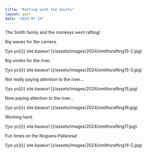 ```yaml
---
title: "Rafting with the Smiths"
layout: post
date: "2024-07-15"
---
```


The Smith family and the monkeys went rafting!

Big waves for the camera.

![yo yo]({{ site.baseurl }}/assets/images/2024/smithsrafting15-2.jpg)

Big smiles for the river.

![yo yo]({{ site.baseurl }}/assets/images/2024/smithsrafting15-3.jpg)

Not really paying attention to the river...

![yo yo]({{ site.baseurl }}/assets/images/2024/smithsrafting15.jpg)

Now paying attention to the river...

![yo yo]({{ site.baseurl }}/assets/images/2024/smithsrafting16.jpg)

Working hard.

![yo yo]({{ site.baseurl }}/assets/images/2024/smithsrafting17.jpg)

Fun times on the Noguera Pallaresa!

![yo yo]({{ site.baseurl }}/assets/images/2024/smithsrafting14-2.jpg)
